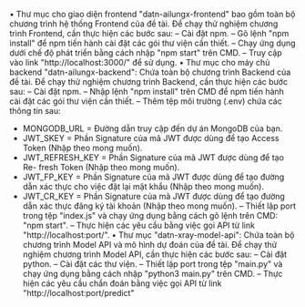 •	Thư mục cho giao diện frontend "datn-ailungx-frontend" bao gồm toàn bộ chương trình hệ thống Frontend của đề tài. Để chạy thử nghiệm chương trình Frontend, cần thực hiện các bước sau:
–	Cài đặt npm.
–	Gõ lệnh "npm install" để npm tiến hành cài đặt các gói thư viện cần thiết.
–	Chạy ứng dụng dưới chế độ phát triển bằng cách nhập "npm start" trên CMD.
–	Truy cập vào link "http://localhost:3000/" để sử dụng.
•	Thư mục cho máy chủ backend "datn-ailungx-backend": Chứa toàn bộ chương trình Backend của đề tài. Để chạy thử nghiệm chương trình Backend, cần thực hiện các bước sau:
–	Cài đặt npm.
–	Nhập lệnh "npm install" trên CMD để npm tiến hành cài đặt các gói thư viện cần
thiết.
–	Thêm tệp môi trường (.env) chứa các thông tin sau:
*	MONGODB_URL = Đường dẫn truy cập đến dự án MongoDB của bạn.
*	JWT_SKEY = Phần Signature của mã JWT được dùng để tạo Access Token (Nhập theo mong muốn).
*	JWT_REFRESH_KEY = Phần Signature của mã JWT được dùng để tạo Re-
fresh Token (Nhập theo mong muốn).
*	JWT_FP_KEY = Phần Signature của mã JWT được dùng để tạo đường dẫn xác thực cho việc đặt lại mật khẩu (Nhập theo mong muốn).
*	JWT_CR_KEY = Phần Signature của mã JWT được dùng để tạo đường dẫn
xác thực đăng ký tài khoản (Nhập theo mong muốn).
–	Thiết lập port trong tệp "index.js" và chạy ứng dụng bằng cách gõ lệnh trên CMD: "npm start".
–	Thực hiện các yêu cầu bằng việc gọi API từ link "http://localhost:port/".
•	Thư mục "datn-xray-model-api": Chứa toàn bộ chương trình Model API và mô hình dự đoán của đề tài. Để chạy thử nghiệm chương trình Model API, cần thực hiện các bước
sau:
–	Cài đặt python.
–	Cài đặt các thư viện.
–	Thiết lập port trong tệp "main.py" và chạy ứng dụng bằng cách nhập "python3 main.py" trên CMD.
–	Thực hiện các yêu cầu chẩn đoán bằng việc gọi API từ link "http://localhost:port/predict"
